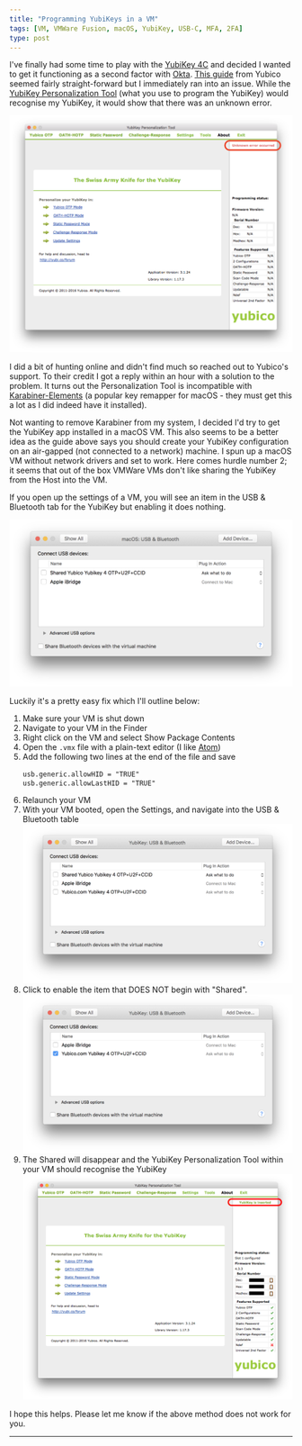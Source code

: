 ```yaml
---
title: "Programming YubiKeys in a VM"
tags: [VM, VMWare Fusion, macOS, YubiKey, USB-C, MFA, 2FA]
type: post
---
```


I've finally had some time to play with the [YubiKey 4C][1] and decided I wanted to get it functioning as a second factor with [Okta][2]. [This guide][3] from Yubico seemed fairly straight-forward but I immediately ran into an issue. While the [YubiKey Personalization Tool][4] (what you use to program the YubiKey) would recognise my YubiKey, it would show that there was an unknown error.

![YubiKey Personalization Tool Error](/images/YubiKey/YubiKey01.png)

I did a bit of hunting online and didn't find much so reached out to Yubico's support. To their credit I got a reply within an hour with a solution to the problem. It turns out the Personalization Tool is incompatible with [Karabiner-Elements][5] (a popular key remapper for macOS - they must get this a lot as I did indeed have it installed).

Not wanting to remove Karabiner from my system, I decided I'd try to get the YubiKey app installed in a macOS VM. This also seems to be a better idea as the guide above says you should create your YubiKey configuration on an air-gapped (not connected to a network) machine. I spun up a macOS VM without network drivers and set to work. Here comes hurdle number 2; it seems that out of the box VMWare VMs don't like sharing the YubiKey from the Host into the VM.

If you open up the settings of a VM, you will see an item in the USB & Bluetooth tab for the YubiKey but enabling it does nothing.

![YubiKey Personalization Tool Error](/images/YubiKey/YubiKey02.png)

Luckily it's a pretty easy fix which I'll outline below:

1. Make sure your VM is shut down
2. Navigate to your VM in the Finder
3. Right click on the VM and select Show Package Contents
4. Open the `.vmx` file with a plain-text editor (I like [Atom][6])
5. Add the following two lines at the end of the file and save
    ```
    usb.generic.allowHID = "TRUE"
    usb.generic.allowLastHID = "TRUE"
    ```
6. Relaunch your VM
7. With your VM booted, open the Settings, and navigate into the USB & Bluetooth table
  ![VMWare Settings](/images/YubiKey/YubiKey03.png)
8. Click to enable the item that DOES NOT begin with "Shared".
  ![YubiKey Enabled](/images/YubiKey/YubiKey04.png)
9. The Shared will disappear and the YubiKey Personalization Tool within your VM should recognise the YubiKey
  ![YubiKey Personalization Tool Success](/images/YubiKey/YubiKey05.png)

I hope this helps. Please let me know if the above method does not work for you.

---

[1]:  https://www.yubico.com/product/yubikey-4-series/#yubikey-4c
[2]:  https://www.okta.com
[3]:  https://www.yubico.com/wp-content/uploads/2015/11/Programming_YubiKeys_for_Okta.pdf
[4]:  https://itunes.apple.com/au/app/yubikey-personalization-tool/id638161122?mt=12
[5]:  https://github.com/tekezo/Karabiner-Elements
[6]:  https://atom.io/
